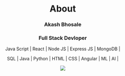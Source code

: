 <h1 align="center"> About </h1>
<h3 align="center"> Akash Bhosale </h3>
<h3 align="center"> Full Stack Devloper</h3>
<p align="center">Java Script | React | Node JS | Express JS | MongoDB |</p>
<p align="center">SQL | Java | Python | HTML | CSS | Angular | ML | AI |</p>
<div align="center">
  <img  src="https://33.media.tumblr.com/1e568035178b1f4f13559a7068172319/tumblr_ninugsLO3F1tgyrb1o1_500.gif">
  </div>
